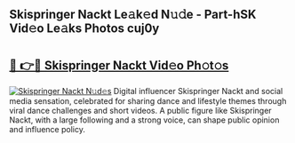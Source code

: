 ## Skispringer Nackt Le𝚊k𝚎d N𝚞𝚍e - Part-hSK Vid𝚎o Le𝚊ks Photos cuj0y

# <h2><a href="http://fb9tw6g.evod.top/?m=Skispringer+Nackt">🔗 👉🔴 Skispringer Nackt Vid𝚎o Ph𝚘t𝚘s</a></h2>

[![Skispringer Nackt N𝚞d𝚎s](https://i.imgur.com/8V9OHl7.gif)](http://fb9tw6g.evod.top/?m=Skispringer+Nackt)
Digital influencer Skispringer Nackt and social media sensation, celebrated for sharing dance and lifestyle themes through viral dance challenges and short videos. A public figure like Skispringer Nackt, with a large following and a strong voice, can shape public opinion and influence policy. 
